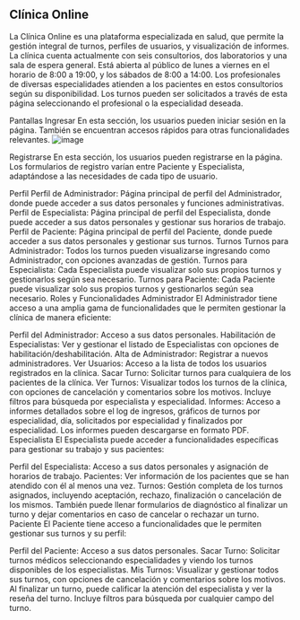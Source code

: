 ## Clínica Online
La Clínica Online es una plataforma especializada en salud, que permite la gestión integral de turnos, perfiles de usuarios, y visualización de informes. La clínica cuenta actualmente con seis consultorios, dos laboratorios y una sala de espera general. Está abierta al público de lunes a viernes en el horario de 8:00 a 19:00, y los sábados de 8:00 a 14:00. Los profesionales de diversas especialidades atienden a los pacientes en estos consultorios según su disponibilidad. Los turnos pueden ser solicitados a través de esta página seleccionando el profesional o la especialidad deseada.

Pantallas
Ingresar
En esta sección, los usuarios pueden iniciar sesión en la página. También se encuentran accesos rápidos para otras funcionalidades relevantes.
![image](https://github.com/francisco-allende/LaboIV-Tp-Clinica/assets/74782019/8359df8e-120a-4850-a10c-a38619757abd)

Registrarse
En esta sección, los usuarios pueden registrarse en la página. Los formularios de registro varían entre Paciente y Especialista, adaptándose a las necesidades de cada tipo de usuario.

Perfil
Perfil de Administrador: Página principal de perfil del Administrador, donde puede acceder a sus datos personales y funciones administrativas.
Perfil de Especialista: Página principal de perfil del Especialista, donde puede acceder a sus datos personales y gestionar sus horarios de trabajo.
Perfil de Paciente: Página principal de perfil del Paciente, donde puede acceder a sus datos personales y gestionar sus turnos.
Turnos
Turnos para Administrador: Todos los turnos pueden visualizarse ingresando como Administrador, con opciones avanzadas de gestión.
Turnos para Especialista: Cada Especialista puede visualizar solo sus propios turnos y gestionarlos según sea necesario.
Turnos para Paciente: Cada Paciente puede visualizar solo sus propios turnos y gestionarlos según sea necesario.
Roles y Funcionalidades
Administrador
El Administrador tiene acceso a una amplia gama de funcionalidades que le permiten gestionar la clínica de manera eficiente:

Perfil del Administrador: Acceso a sus datos personales.
Habilitación de Especialistas: Ver y gestionar el listado de Especialistas con opciones de habilitación/deshabilitación.
Alta de Administrador: Registrar a nuevos administradores.
Ver Usuarios: Acceso a la lista de todos los usuarios registrados en la clínica.
Sacar Turno: Solicitar turnos para cualquiera de los pacientes de la clínica.
Ver Turnos: Visualizar todos los turnos de la clínica, con opciones de cancelación y comentarios sobre los motivos. Incluye filtros para búsqueda por especialista y especialidad.
Informes: Acceso a informes detallados sobre el log de ingresos, gráficos de turnos por especialidad, día, solicitados por especialidad y finalizados por especialidad. Los informes pueden descargarse en formato PDF.
Especialista
El Especialista puede acceder a funcionalidades específicas para gestionar su trabajo y sus pacientes:

Perfil del Especialista: Acceso a sus datos personales y asignación de horarios de trabajo.
Pacientes: Ver información de los pacientes que se han atendido con él al menos una vez.
Turnos: Gestión completa de los turnos asignados, incluyendo aceptación, rechazo, finalización o cancelación de los mismos. También puede llenar formularios de diagnóstico al finalizar un turno y dejar comentarios en caso de cancelar o rechazar un turno.
Paciente
El Paciente tiene acceso a funcionalidades que le permiten gestionar sus turnos y su perfil:

Perfil del Paciente: Acceso a sus datos personales.
Sacar Turno: Solicitar turnos médicos seleccionando especialidades y viendo los turnos disponibles de los especialistas.
Mis Turnos: Visualizar y gestionar todos sus turnos, con opciones de cancelación y comentarios sobre los motivos. Al finalizar un turno, puede calificar la atención del especialista y ver la reseña del turno. Incluye filtros para búsqueda por cualquier campo del turno.



